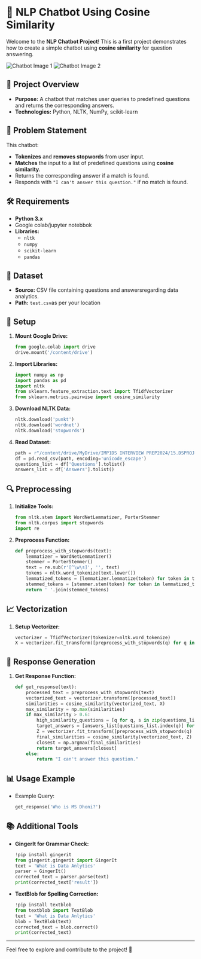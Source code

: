# 🤖 NLP Chatbot Using Cosine Similarity

Welcome to the **NLP Chatbot Project**! This is a first  project demonstrates how to create a simple chatbot using **cosine similarity** for question answering.

![Chatbot Image 1](path/to/your/image1.png)
![Chatbot Image 2](path/to/your/image2.png)
## 🚀 Project Overview

- **Purpose:** A chatbot that matches user queries to predefined questions and returns the corresponding answers.
- **Technologies:** Python, NLTK, NumPy, scikit-learn

## 📝 Problem Statement

This chatbot:
- **Tokenizes** and **removes stopwords** from user input.
- **Matches** the input to a list of predefined questions using **cosine similarity**.
- Returns the corresponding answer if a match is found.
- Responds with `"I can't answer this question."` if no match is found.

## 🛠️ Requirements

- **Python 3.x**
- Google colab/jupyter notebbok 
- **Libraries:**
  - `nltk`
  - `numpy`
  - `scikit-learn`
  - `pandas`

## 📂 Dataset

- **Source:** CSV file containing questions and answersregarding data analytics.
- **Path:** `test.csv`as per your location 

## 🔧 Setup

1. **Mount Google Drive:**
    ```python
    from google.colab import drive
    drive.mount('/content/drive')
    ```

2. **Import Libraries:**
    ```python
    import numpy as np
    import pandas as pd
    import nltk
    from sklearn.feature_extraction.text import TfidfVectorizer
    from sklearn.metrics.pairwise import cosine_similarity
    ```

3. **Download NLTK Data:**
    ```python
    nltk.download('punkt')
    nltk.download('wordnet')
    nltk.download('stopwords')
    ```

4. **Read Dataset:**
    ```python
    path = r"/content/drive/MyDrive/IMP1DS INTERVIEW PREP2024/15.DSPROJECT2024/1.NLPPROJECTS2024/test.csv"
    df = pd.read_csv(path, encoding='unicode_escape')
    questions_list = df['Questions'].tolist()
    answers_list = df['Answers'].tolist()
    ```

## 🔍 Preprocessing

1. **Initialize Tools:**
    ```python
    from nltk.stem import WordNetLemmatizer, PorterStemmer
    from nltk.corpus import stopwords
    import re
    ```

2. **Preprocess Function:**
    ```python
    def preprocess_with_stopwords(text):
        lemmatizer = WordNetLemmatizer()
        stemmer = PorterStemmer()
        text = re.sub(r'[^\w\s]', '', text)
        tokens = nltk.word_tokenize(text.lower())
        lemmatized_tokens = [lemmatizer.lemmatize(token) for token in tokens]
        stemmed_tokens = [stemmer.stem(token) for token in lemmatized_tokens]
        return ' '.join(stemmed_tokens)
    ```

## 📈 Vectorization

1. **Setup Vectorizer:**
    ```python
    vectorizer = TfidfVectorizer(tokenizer=nltk.word_tokenize)
    X = vectorizer.fit_transform([preprocess_with_stopwords(q) for q in questions_list])
    ```

## 🤔 Response Generation

1. **Get Response Function:**
    ```python
    def get_response(text):
        processed_text = preprocess_with_stopwords(text)
        vectorized_text = vectorizer.transform([processed_text])
        similarities = cosine_similarity(vectorized_text, X)
        max_similarity = np.max(similarities)
        if max_similarity > 0.6:
            high_similarity_questions = [q for q, s in zip(questions_list, similarities[0]) if s > 0.6]
            target_answers = [answers_list[questions_list.index(q)] for q in high_similarity_questions]
            Z = vectorizer.fit_transform([preprocess_with_stopwords(q) for q in high_similarity_questions])
            final_similarities = cosine_similarity(vectorized_text, Z)
            closest = np.argmax(final_similarities)
            return target_answers[closest]
        else:
            return "I can't answer this question."
    ```

## 📊 Usage Example

- Example Query:
    ```python
    get_response('Who is MS Dhoni?')
    ```

## 📚 Additional Tools

- **GingerIt for Grammar Check:**
    ```python
    !pip install gingerit
    from gingerit.gingerit import GingerIt
    text = 'What is Data Anlytics'
    parser = GingerIt()
    corrected_text = parser.parse(text)
    print(corrected_text['result'])
    ```

- **TextBlob for Spelling Correction:**
    ```python
    !pip install textblob
    from textblob import TextBlob
    text = 'What is Data Anlytics'
    blob = TextBlob(text)
    corrected_text = blob.correct()
    print(corrected_text)
    ```

---

Feel free to explore and contribute to the project! 🚀

